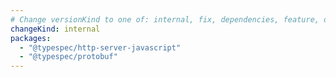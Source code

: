 ```yaml
---
# Change versionKind to one of: internal, fix, dependencies, feature, deprecation, breaking
changeKind: internal
packages:
  - "@typespec/http-server-javascript"
  - "@typespec/protobuf"
---
```

